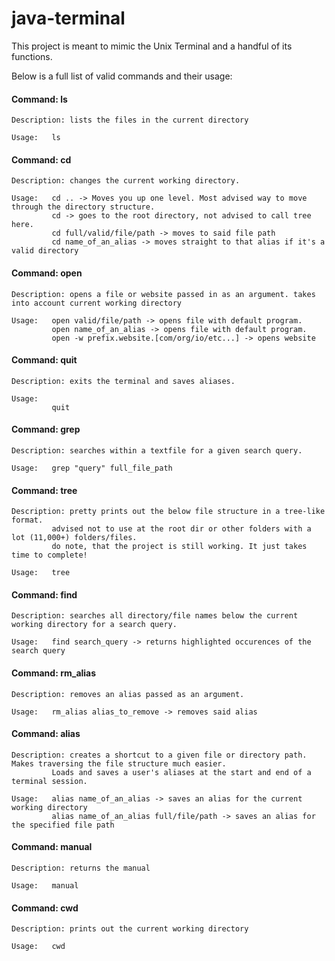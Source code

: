 # java-terminal

This project is meant to mimic the Unix Terminal and a handful of its functions. 

Below is a full list of valid commands and their usage: 

#### Command:     ls

    Description: lists the files in the current directory

    Usage:   ls

#### Command:     cd

    Description: changes the current working directory. 

    Usage:   cd .. -> Moves you up one level. Most advised way to move through the directory structure.
             cd -> goes to the root directory, not advised to call tree here.
             cd full/valid/file/path -> moves to said file path
             cd name_of_an_alias -> moves straight to that alias if it's a valid directory

#### Command:     open

    Description: opens a file or website passed in as an argument. takes into account current working directory
    
    Usage:   open valid/file/path -> opens file with default program. 
             open name_of_an_alias -> opens file with default program.
             open -w prefix.website.[com/org/io/etc...] -> opens website

#### Command:     quit
    
    Description: exits the terminal and saves aliases. 
    
    Usage:
             quit 

#### Command:     grep
    
    Description: searches within a textfile for a given search query. 
    
    Usage:   grep "query" full_file_path

#### Command:     tree

    Description: pretty prints out the below file structure in a tree-like format. 
             advised not to use at the root dir or other folders with a lot (11,000+) folders/files. 
             do note, that the project is still working. It just takes time to complete!
    
    Usage:   tree
    
    
#### Command:     find

    Description: searches all directory/file names below the current working directory for a search query. 

    Usage:   find search_query -> returns highlighted occurences of the search query

#### Command:     rm_alias
    
    Description: removes an alias passed as an argument. 
    
    Usage:   rm_alias alias_to_remove -> removes said alias

#### Command:     alias

    Description: creates a shortcut to a given file or directory path. Makes traversing the file structure much easier. 
             Loads and saves a user's aliases at the start and end of a terminal session. 
    
    Usage:   alias name_of_an_alias -> saves an alias for the current working directory
             alias name_of_an_alias full/file/path -> saves an alias for the specified file path

#### Command:     manual

    Description: returns the manual
    
    Usage:   manual 

#### Command:     cwd

    Description: prints out the current working directory

    Usage:   cwd
